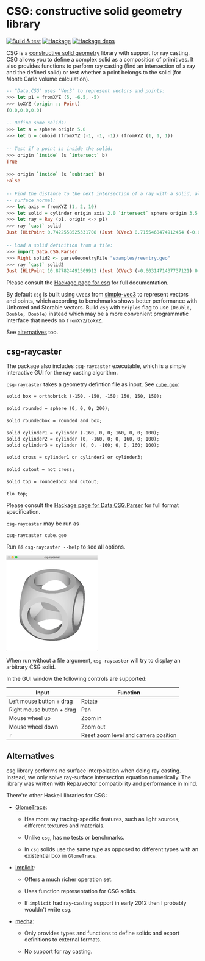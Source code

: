 # CSG: constructive solid geometry library

[![Build & test](https://github.com/dzhus/csg/workflows/Build%20&%20test/badge.svg)](https://github.com/dzhus/csg/actions)
[![Hackage](https://img.shields.io/hackage/v/csg.svg?colorB=5e5184&style=flat)](https://hackage.haskell.org/package/csg)
[![Hackage deps](https://img.shields.io/hackage-deps/v/csg.svg)](http://packdeps.haskellers.com/feed?needle=csg)

CSG is a [constructive solid geometry][csg-wiki] library with support
for ray casting. CSG allows you to define a complex solid as a
composition of primitives. It also provides functions to perform ray
casting (find an intersection of a ray and the defined solid) or test
whether a point belongs to the solid (for Monte Carlo volume
calculation).

```haskell
-- "Data.CSG" uses 'Vec3' to represent vectors and points:
>>> let p1 = fromXYZ (5, -6.5, -5)
>>> toXYZ (origin :: Point)
(0.0,0.0,0.0)

-- Define some solids:
>>> let s = sphere origin 5.0
>>> let b = cuboid (fromXYZ (-1, -1, -1)) (fromXYZ (1, 1, 1))

-- Test if a point is inside the solid:
>>> origin `inside` (s `intersect` b)
True

>>> origin `inside` (s `subtract` b)
False

-- Find the distance to the next intersection of a ray with a solid, along with the
-- surface normal:
>>> let axis = fromXYZ (1, 2, 10)
>>> let solid = cylinder origin axis 2.0 `intersect` sphere origin 3.5
>>> let ray = Ray (p1, origin <-> p1)
>>> ray `cast` solid
Just (HitPoint 0.7422558525331708 (Just (CVec3 0.7155468474912454 (-0.6952955216188516) 6.750441957464598e-2)))

-- Load a solid definition from a file:
>>> import Data.CSG.Parser
>>> Right solid2 <- parseGeometryFile "examples/reentry.geo"
>>> ray `cast` solid2
Just (HitPoint 10.877824491509912 (Just (CVec3 (-0.6031471437737121) 0.7840912869058257 0.1463365188733793)))
```

Please consult the [Hackage page for csg][hackage-doc]
for full documentation.

By default `csg` is built using `CVec3` from [simple-vec3][] to
represent vectors and points, which according to benchmarks shows
better performance with Unboxed and Storable vectors. Build `csg` with
`triples` flag to use `(Double, Double, Double)` instead which may be
a more convenient programmatic interface that needs no
`fromXYZ`/`toXYZ`.

See [alternatives](#alternatives) too.

## csg-raycaster

The package also includes `csg-raycaster` executable, which is a
simple interactive GUI for the ray casting algorithm.

`csg-raycaster` takes a geometry defintion file as input. See
[`cube.geo`](examples/cube.geo):

```
solid box = orthobrick (-150, -150, -150; 150, 150, 150);

solid rounded = sphere (0, 0, 0; 200);

solid roundedbox = rounded and box;

solid cylinder1 = cylinder (-160, 0, 0; 160, 0, 0; 100);
solid cylinder2 = cylinder (0, -160, 0; 0, 160, 0; 100);
solid cylinder3 = cylinder (0, 0, -160; 0, 0, 160; 100);

solid cross = cylinder1 or cylinder2 or cylinder3;

solid cutout = not cross;

solid top = roundedbox and cutout;

tlo top;
```

Please consult the [Hackage page for Data.CSG.Parser][parser-doc] for
full format specification.

`csg-raycaster` may be run as

```
csg-raycaster cube.geo
```

Run as `csg-raycaster --help` to see all options.

![csg-raycaster demo](csg-raycaster.gif)

When run without a file argument, `csg-raycaster` will try to display
an arbitrary CSG solid.

In the GUI window the following controls are supported:

| Input                     | Function                             |
|---------------------------|--------------------------------------|
| Left mouse button + drag  | Rotate                               |
| Right mouse button + drag | Pan                                  |
| Mouse wheel up            | Zoom in                              |
| Mouse wheel down          | Zoom out                             |
| `r`                       | Reset zoom level and camera position |

## Alternatives

csg library performs no surface interpolation when doing ray casting.
Instead, we only solve ray-surface intersection equation numerically.
The library was written with Repa/vector compatibility and performance
in mind.

There're other Haskell libraries for CSG:

- [GlomeTrace][]:

    - Has more ray tracing-specific features, such as light sources,
      different textures and materials.

    - Unlike `csg`, has no tests or benchmarks.

    - In `csg` solids use the same type as opposed to different types
      with an existential box in `GlomeTrace`.

- [implicit][]:

    - Offers a much richer operation set.

    - Uses function representation for CSG solids.

    - If `implicit` had ray-casting support in early 2012 then I
      probably wouldn't write `csg`.

- [mecha][]:

    - Only provides types and functions to define solids and export
      definitions to external formats.

    - No support for ray casting.

[csg-wiki]: https://en.wikipedia.org/wiki/Constructive_solid_geometry
[hackage-doc]: http://hackage.haskell.org/package/csg/docs/Data-CSG.html
[implicit]: https://hackage.haskell.org/package/implicit
[mecha]: https://hackage.haskell.org/package/mecha
[parser-doc]: http://hackage.haskell.org/package/csg/docs/Data-CSG-Parser.html
[simple-vec3]: https://hackage.haskell.org/package/simple-vec3
[glometrace]: https://hackage.haskell.org/package/GlomeTrace
